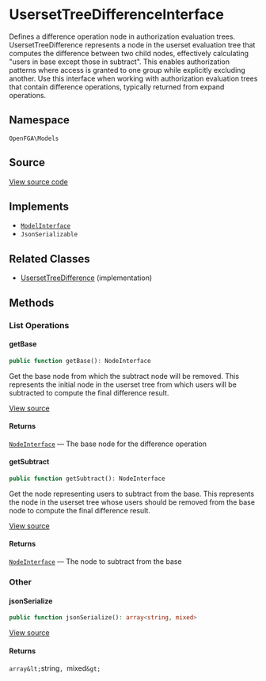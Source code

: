 # UsersetTreeDifferenceInterface

Defines a difference operation node in authorization evaluation trees. UsersetTreeDifference represents a node in the userset evaluation tree that computes the difference between two child nodes, effectively calculating &quot;users in base except those in subtract&quot;. This enables authorization patterns where access is granted to one group while explicitly excluding another. Use this interface when working with authorization evaluation trees that contain difference operations, typically returned from expand operations.

## Namespace

`OpenFGA\Models`

## Source

[View source code](https://github.com/evansims/openfga-php/blob/main/src/Models/UsersetTreeDifferenceInterface.php)

## Implements

* [`ModelInterface`](ModelInterface.md)
* `JsonSerializable`

## Related Classes

* [UsersetTreeDifference](Models/UsersetTreeDifference.md) (implementation)

## Methods

### List Operations

#### getBase

```php
public function getBase(): NodeInterface

```

Get the base node from which the subtract node will be removed. This represents the initial node in the userset tree from which users will be subtracted to compute the final difference result.

[View source](https://github.com/evansims/openfga-php/blob/main/src/Models/UsersetTreeDifferenceInterface.php#L30)

#### Returns

[`NodeInterface`](NodeInterface.md) — The base node for the difference operation

#### getSubtract

```php
public function getSubtract(): NodeInterface

```

Get the node representing users to subtract from the base. This represents the node in the userset tree whose users should be removed from the base node to compute the final difference result.

[View source](https://github.com/evansims/openfga-php/blob/main/src/Models/UsersetTreeDifferenceInterface.php#L40)

#### Returns

[`NodeInterface`](NodeInterface.md) — The node to subtract from the base

### Other

#### jsonSerialize

```php
public function jsonSerialize(): array<string, mixed>

```

[View source](https://github.com/evansims/openfga-php/blob/main/src/Models/UsersetTreeDifferenceInterface.php#L46)

#### Returns

`array&lt;`string`, `mixed`&gt;`
